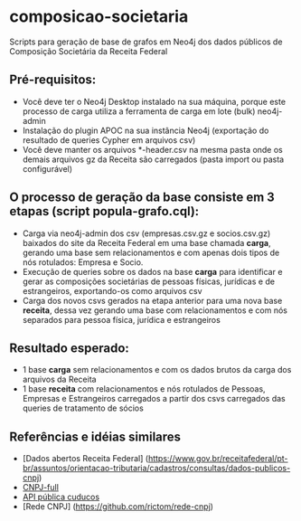 # composicao-societaria
Scripts para geração de base de grafos em Neo4j dos dados públicos de Composição Societária da Receita Federal

## Pré-requisitos:
- Você deve ter o Neo4j Desktop instalado na sua máquina, porque este processo de carga utiliza a ferramenta de carga em lote (bulk) neo4j-admin
- Instalação do plugin APOC na sua instância Neo4j (exportação do resultado de queries Cypher em arquivos csv)
- Você deve manter os arquivos *-header.csv na mesma pasta onde os demais arquivos gz da Receita são carregados (pasta import ou pasta configurável)

## O processo de geração da base consiste em 3 etapas (script popula-grafo.cql):
- Carga via neo4j-admin dos csv (empresas.csv.gz e socios.csv.gz) baixados do site da Receita Federal em uma base chamada **carga**, gerando uma base sem relacionamentos e com apenas dois tipos de nós rotulados: Empresa e Socio.
- Execução de queries sobre os dados na base **carga** para identificar e gerar as composições societárias de pessoas físicas, jurídicas e de estrangeiros, exportando-os como arquivos csv
- Carga dos novos csvs gerados na etapa anterior para uma nova base **receita**, dessa vez gerando uma base com relacionamentos e com nós separados para pessoa física, jurídica e estrangeiros

## Resultado esperado:
- 1 base **carga** sem relacionamentos e com os dados brutos da carga dos arquivos da Receita
- 1 base **receita** com relacionamentos e nós rotulados de Pessoas, Empresas e Estrangeiros carregados a partir dos csvs carregados das queries de tratamento de sócios

## Referências e idéias similares
- [Dados abertos Receita Federal] (https://www.gov.br/receitafederal/pt-br/assuntos/orientacao-tributaria/cadastros/consultas/dados-publicos-cnpj)
- [CNPJ-full](https://github.com/fabioserpa/CNPJ-full)
- [API pública cuducos](https://github.com/cuducos/minha-receita)
- [Rede CNPJ] (https://github.com/rictom/rede-cnpj)